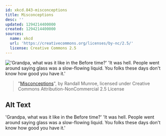 ```yaml
---
id: xkcd.843-misconceptions
title: Misconceptions
desc: ''
updated: 1294214400000
created: 1294214400000
sources:
  name: xkcd
  url: 'https://creativecommons.org/licenses/by-nc/2.5/'
  license: Creative Commons 2.5
---
```

!['Grandpa, what was it like in the Before time?' 'It was hell. People went around saying glass was a slow-flowing liquid. You folks these days don't know how good you have it.'](https://imgs.xkcd.com/comics/misconceptions.png)
> "[Misconceptions](https://xkcd.com/843/)", by Randall Munroe, licensed under Creative Commons Attribution-NonCommercial 2.5 License

## Alt Text
'Grandpa, what was it like in the Before time?' 'It was hell. People went around saying glass was a slow-flowing liquid. You folks these days don't know how good you have it.'
